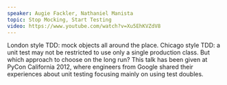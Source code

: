 ```yaml
---
speaker: Augie Fackler, Nathaniel Manista
topic: Stop Mocking, Start Testing
video: https://www.youtube.com/watch?v=Xu5EhKVZdV8
---
```


London style TDD: mock objects all around the place. Chicago style TDD: a unit test may not be restricted to use only a single production class. But which approach to choose on the long run? This talk has been given at PyCon California 2012, where engineers from Google shared their experiences about unit testing focusing mainly on using test doubles.

